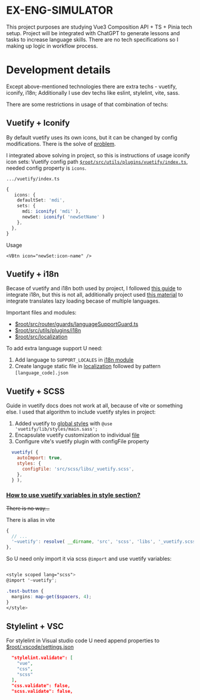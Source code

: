 # EX-ENG-SIMULATOR

This project purposes are studying Vue3 Composition API + TS + Pinia tech setup. Project will be integrated with ChatGPT to generate lessons and tasks to increase language skills. There are no tech specifications so I making up logic in workflow process.

# Development details

Except above-mentioned technologies there are extra techs - vuetify, iconify, i18n; Additionally I use dev techs like eslint, stylelint, vite, sass.

There are some restrictions in usage of that combination of techs:

## Vuetify + Iconify

By default vuetify uses its own icons, but it can be changed by config modifications. There is the solve of [problem](https://github.com/vuetifyjs/vuetify/issues/7821#issuecomment-1263337008).

I integrated above solving in project, so this is instructions of usage iconify icon sets:
Vuetify config path [`$root/src/utils/plugins/vuetify/index.ts`](./src/utils/plugins/vuetify/index.ts), needed config property is `icons`.

`.../vuetify/index.ts`
```ts
{
   icons: {
    defaultSet: 'mdi',
    sets: {
      mdi: iconify( 'mdi' ),
      newSet: iconify( 'newSetName' )
    },
  },
}
```

Usage
```
<VBtn icon="newSet:icon-name" />
```

## Vuetify + i18n

Becase of vuetify and i18n both used by project, I followed [this guide](https://vuetifyjs.com/en/features/internationalization/#vue-i18n) to integrate i18n, but this is not all, additionally project used [this material](https://vue-i18n.intlify.dev/guide/advanced/lazy.html) to integrate translates lazy loading becase of multiple languages.

Important files and modules:

- [$root/src/router/guards/languageSupportGuard.ts](./src/router/guards/languageSupportGuard.ts)
- [$root/src/utils/plugins/i18n](./src/utils/plugins/i18n)
- [$root/src/localization](./src/localization)

To add extra language support U need:

1. Add language to `SUPPORT_LOCALES` in [i18n module](./src/utils/plugins/i18n/index.ts)
2. Create languge static file in [localization](./src/localization/) followed by pattern `[language_code].json`

## Vuetify + SCSS

Guide in vuetify docs does not work at all, because of vite or something else. I used that algorithm to include vuetify styles in project:

1. Added vuetify to [global styles](./src/scss/_global.scss) with `@use 'vuetify/lib/styles/main.sass';`
2. Encapsulate vuetify customization to individual [file](./src/scss/libs/_vuetify.scss)
3. Configure vite's vuetify plugin with configFile property
```js
  vuetify( {
    autoImport: true,
    styles: {
      configFile: 'src/scss/libs/_vuetify.scss',
    },
  } ),
```

### <u>How to use vuetify variables in style section?</u>

~~There is no way...~~

There is alias in vite 

```js
{
  // ...
  '~vuetify': resolve( __dirname, 'src', 'scss', 'libs', '_vuetify.scss' ),
},
```

So U need only import it via  scss `@import` and use vuetify variables:

```scss

<style scoped lang="scss">
@import '~vuetify';

.test-button {
  margins: map-get($spacers, 4);
}
</style>

```

## Stylelint + VSC

For stylelint in Visual studio code U need append properties to [$root/.vscode/settings.json](./.vscode/settings.json)

```json
  "stylelint.validate": [
    "vue",
    "css",
    "scss"
  ],
  "css.validate": false,
  "scss.validate": false,
```

